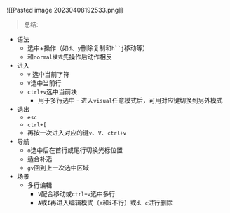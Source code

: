 ![[Pasted image 20230408192533.png]]

> 总结:

- 语法
	- 选中+操作（如`d`、`y`删除复制和`h``j`移动等） 
	- 和`normal模式`先操作后动作相反 
-  进入
	- `v` 选中当前字符
	- `V`选中当前行
	- `ctrl+v`选中当前块
		- 用于多行选中 - 进入`visual`任意模式后，可用对应键切换到另外模式 
-  退出 
	- `esc`
	- `ctrl+[` 
	- 再按一次进入对应的键`v`、`V`、`ctrl+v` 
- 导航
	- `o`选中后在首行或尾行切换光标位置 
	- 适合补选 
	- `gv`回到上一次选中区域 
- 场景
	- 多行编辑 
		- `V`配合移动或`ctrl+v`选中多行
		- `A`或`I`再进入编辑模式（`a`和`i`不行）或`d、c`进行删除